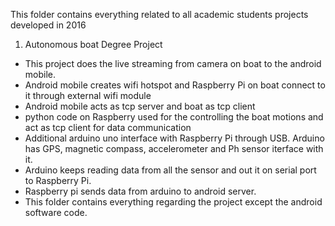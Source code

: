 This folder contains everything related to all academic students projects developed in 2016

1. Autonomous boat Degree Project
- This project does the live streaming from camera on boat to the android mobile.
- Android mobile creates wifi hotspot and Raspberry Pi on boat connect to it through external wifi module
- Android mobile acts as tcp server and boat as tcp client
- python code on Raspberry used for the controlling the boat motions and act as tcp client for data communication
- Additional arduino uno interface with Raspberry Pi through USB. Arduino has GPS, magnetic compass, accelerometer and Ph sensor iterface with it.
- Arduino keeps reading data from all the sensor and out it on serial port to Raspberry Pi.
- Raspberry pi sends data from arduino to android server.
- This folder contains everything regarding the project except the android software code.